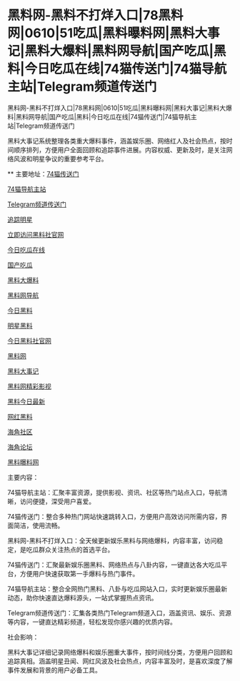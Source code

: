 # 黑料网-黑料不打烊入口|78黑料网|0610|51吃瓜|黑料曝料网|黑料大事记|黑料大爆料|黑料网导航|国产吃瓜|黑料|今日吃瓜在线|74猫传送门|74猫导航主站|Telegram频道传送门
黑料网-黑料不打烊入口|78黑料网|0610|51吃瓜|黑料曝料网|黑料大事记|黑料大爆料|黑料网导航|国产吃瓜|黑料|今日吃瓜在线|74猫传送门|74猫导航主站|Telegram频道传送门

黑料大事记系统整理各类重大爆料事件，涵盖娱乐圈、网络红人及社会热点，按时间顺序排列，方便用户全面回顾和追踪事件进展。内容权威、更新及时，是关注网络风波和明星争议的重要参考平台。

** 主要地址：<a href="https://74mao.com/">74猫传送门</a>

<a href="https://74mao.com/">74猫导航主站</a>

<a href="https://74mao.com/">Telegram频道传送门</a>

<a href="https://heiliaowang-ifwypa.pages.dev/">追踪明星</a>

<a href="https://mogsp-gnxekx.pages.dev/">立即访问黑料社官网</a>

<a href="https://mogsp-rhh5hi.pages.dev/">今日吃瓜在线</a>

<a href="https://mogsp-9688ay.pages.dev/">国产吃瓜</a>

<a href="http://mogsp-o80fo3.pages.dev/">黑料大爆料</a>

<a href="https://heiliaowang-epscx6.pages.dev/">黑料网导航</a>

<a href="https://heiliaowang-jnr5bo.pages.dev/">今日黑料</a>

<a href="https://heiliaowang-jtp17y.pages.dev/">明星黑料</a>

<a href="https://heiliaowang-10t1us.pages.dev/">今日黑料社官网</a>

<a href="http://heiliaowang-0emnus.pages.dev/">黑料网</a>

<a href="https://heiliaowang-j7033i.pages.dev/">黑料大事记</a>

<a href="https://heiliaoshe-577wjw.pages.dev/">黑料网精彩影视</a>

<a href="https://heiliaoshe-r093pq.pages.dev/">黑料今日最新</a>

<a href="http://heiliaoshe-5qxaas.pages.dev/">网红黑料</a>

<a href="https://heiliaoshe-180pce.pages.dev/">海角社区</a>

<a href="https://heiliaoshe-y9pfl7.pages.dev/">海角论坛</a>

<a href="https://heiliaoshe-xnv3zw.pages.dev/">黑料曝料网</a>

主要内容：

74猫导航主站：汇聚丰富资源，提供影视、资讯、社区等热门站点入口，导航清晰，访问便捷，深受用户喜爱。

74猫传送门：整合多种热门网站快速跳转入口，方便用户高效访问所需内容，界面简洁，使用流畅。

黑料网-黑料不打烊入口：全天候更新娱乐黑料与网络爆料，内容丰富，访问稳定，是吃瓜群众关注热点的首选平台。

74猫传送门：汇聚最新娱乐圈黑料、网络热点与八卦内容，一键直达各大吃瓜平台，方便用户快速获取第一手爆料与热门事件。

74猫导航主站：整合全网热门黑料、八卦与吃瓜网站入口，实时更新娱乐圈最新动态，助你快速直达爆料源头，一站式掌握热点资讯。

Telegram频道传送门：汇集各类热门Telegram频道入口，涵盖资讯、娱乐、资源等内容，一键直达精彩频道，轻松发现你感兴趣的优质内容。

社会影响：

黑料大事记详细记录网络爆料和娱乐圈重大事件，按时间线分类，方便用户回顾和追踪真相。涵盖明星丑闻、网红风波及社会热点，内容丰富及时，是喜欢深度了解事件发展和背景的用户必备工具。
